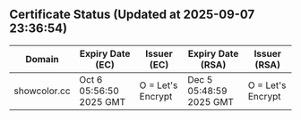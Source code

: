 ## Certificate Status (Updated at 2025-09-07 23:36:54)
| Domain | Expiry Date (EC) | Issuer (EC) | Expiry Date (RSA) | Issuer (RSA) |
|--------|------------------|-------------|-------------------|--------------|
| showcolor.cc | Oct  6 05:56:50 2025 GMT |  O = Let's Encrypt | Dec  5 05:48:59 2025 GMT |  O = Let's Encrypt |
